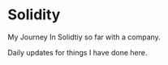 # Solidity
My Journey In Solidtiy so far with a company.

Daily updates for things I have done here.
